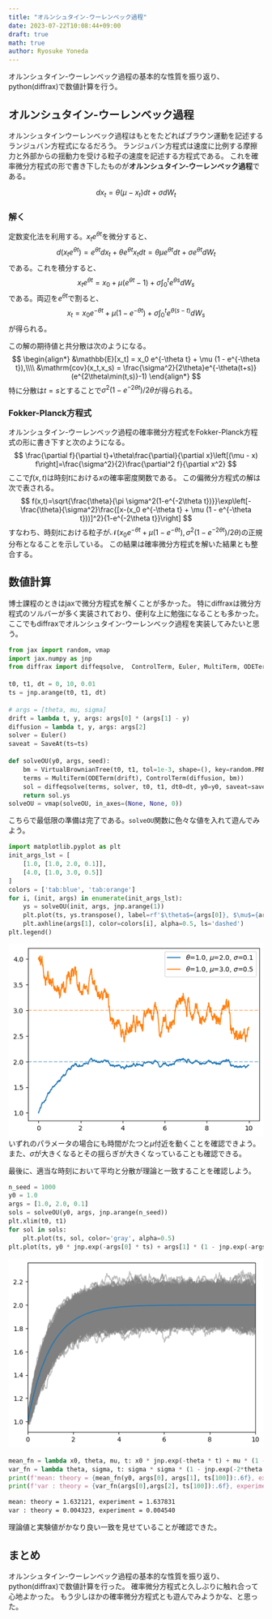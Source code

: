 ```yaml
---
title: "オルンシュタイン-ウーレンベック過程"
date: 2023-07-22T10:08:44+09:00
draft: true
math: true
author: Ryosuke Yoneda
---
```


オルンシュタイン-ウーレンベック過程の基本的な性質を振り返り、
python(diffrax)で数値計算を行う。

## オルンシュタイン-ウーレンベック過程
オルンシュタインウーレンベック過程はもとをたどればブラウン運動を記述するランジュバン方程式になるだろう。
ランジュバン方程式は速度に比例する摩擦力と外部からの揺動力を受ける粒子の速度を記述する方程式である。
これを確率微分方程式の形で書き下したものが**オルンシュタイン-ウーレンベック過程**である。

$$
dx_t = \theta(\mu - x_t)dt + \sigma dW_t
$$

### 解く
定数変化法を利用する。$x_{t}e^{\theta t}$を微分すると、
$$
d(x_{t}e^{\theta t})=e^{\theta t}dx_t+\theta e^{\theta t}x_t dt
=\theta\mu e^{\theta t}dt+\sigma e^{\theta t}dW_t
$$
である。これを積分すると、
$$
x_{t}e^{\theta t}=x_0+\mu(e^{\theta t}-1)+\sigma\int_0^t e^{\theta s}dW_s
$$
である。両辺を$e^{\theta t}$で割ると、
$$
x_t = x_0 e^{-\theta t} + \mu (1 - e^{-\theta t})+\sigma\int_0^t e^{\theta (s-t)}dW_s
$$
が得られる。

この解の期待値と共分散は次のようになる。
$$
\begin{align*}
&\mathbb{E}[x_t] = x_0 e^{-\theta t} + \mu (1 - e^{-\theta t}),\\\\
&\mathrm{cov}(x_t,x_s) = \frac{\sigma^2}{2\theta}e^{-\theta(t+s)}(e^{2\theta\min(t,s)}-1)
\end{align*}
$$
特に分散は$t=s$とすることで$\sigma^{2}(1-e^{-2\theta t})/2\theta$が得られる。

### Fokker-Planck方程式
オルンシュタイン-ウーレンベック過程の確率微分方程式をFokker-Planck方程式の形に書き下すと次のようになる。
$$
\frac{\partial f}{\partial t}+\theta\frac{\partial}{\partial x}\left[(\mu - x) f\right]=\frac{\sigma^2}{2}\frac{\partial^2 f}{\partial x^2}
$$
ここで$f(x,t)$は時刻$t$における$x$の確率密度関数である。
この偏微分方程式の解は次で表される。
$$
f(x,t)=\sqrt{\frac{\theta}{\pi \sigma^2(1-e^{-2\theta t})}}\exp\left[-\frac{\theta}{\sigma^2}\frac{[x-(x_0 e^{-\theta t} + \mu (1 - e^{-\theta t}))]^2}{1-e^{-2\theta t}}\right]
$$
すなわち、時刻$t$における粒子が$\mathcal{N}(x_0 e^{-\theta t} + \mu (1 - e^{-\theta t}),\sigma^2(1-e^{-2\theta t})/2\theta)$の正規分布となることを示している。
この結果は確率微分方程式を解いた結果とも整合する。

## 数値計算
博士課程のときはjaxで微分方程式を解くことが多かった。
特にdiffraxは微分方程式のソルバーが多く実装されており、便利な上に勉強になることも多かった。
ここでもdiffraxでオルンシュタイン-ウーレンベック過程を実装してみたいと思う。

```python
from jax import random, vmap
import jax.numpy as jnp
from diffrax import diffeqsolve,  ControlTerm, Euler, MultiTerm, ODETerm, SaveAt, VirtualBrownianTree

t0, t1, dt = 0, 10, 0.01
ts = jnp.arange(t0, t1, dt)

# args = [theta, mu, sigma]
drift = lambda t, y, args: args[0] * (args[1] - y)
diffusion = lambda t, y, args: args[2]
solver = Euler()
saveat = SaveAt(ts=ts)

def solveOU(y0, args, seed):
    bm = VirtualBrownianTree(t0, t1, tol=1e-3, shape=(), key=random.PRNGKey(seed))
    terms = MultiTerm(ODETerm(drift), ControlTerm(diffusion, bm))
    sol = diffeqsolve(terms, solver, t0, t1, dt0=dt, y0=y0, saveat=saveat, args=args)
    return sol.ys
solveOU = vmap(solveOU, in_axes=(None, None, 0))
```
こちらで最低限の準備は完了である。`solveOU`関数に色々な値を入れて遊んでみよう。

```python
import matplotlib.pyplot as plt
init_args_lst = [
    [1.0, [1.0, 2.0, 0.1]],
    [4.0, [1.0, 3.0, 0.5]]
]
colors = ['tab:blue', 'tab:orange']
for i, (init, args) in enumerate(init_args_lst):
    ys = solveOU(init, args, jnp.arange(1))
    plt.plot(ts, ys.transpose(), label=rf'$\theta$={args[0]}, $\mu$={args[1]}, $\sigma$={args[2]}', color=colors[i])
    plt.axhline(args[1], color=colors[i], alpha=0.5, ls='dashed')
plt.legend()
```
![](ou_process.png)
いずれのパラメータの場合にも時間がたつと$\mu$付近を動くことを確認できよう。
また、$\sigma$が大きくなるとその揺らぎが大きくなっていることも確認できる。

最後に、適当な時刻において平均と分散が理論と一致することを確認しよう。
```python
n_seed = 1000
y0 = 1.0
args = [1.0, 2.0, 0.1]
sols = solveOU(y0, args, jnp.arange(n_seed))
plt.xlim(t0, t1)
for sol in sols:
    plt.plot(ts, sol, color='gray', alpha=0.5)
plt.plot(ts, y0 * jnp.exp(-args[0] * ts) + args[1] * (1 - jnp.exp(-args[0] * ts)))
```
![](ou_process_1000.png)

```python
mean_fn = lambda x0, theta, mu, t: x0 * jnp.exp(-theta * t) + mu * (1 - jnp.exp(-theta * t))
var_fn = lambda theta, sigma, t: sigma * sigma * (1 - jnp.exp(-2*theta * t)) / 2 / theta
print(f'mean: theory = {mean_fn(y0, args[0], args[1], ts[100]):.6f}, experiment = {sols[:,100].mean():.6f}')
print(f'var : theory = {var_fn(args[0],args[2], ts[100]):.6f}, experiment = {sols[:,100].var():.6f}')
```
```bash
mean: theory = 1.632121, experiment = 1.637831
var : theory = 0.004323, experiment = 0.004540
```
理論値と実験値がかなり良い一致を見せていることが確認できた。

## まとめ
オルンシュタイン-ウーレンベック過程の基本的な性質を振り返り、
python(diffrax)で数値計算を行った。
確率微分方程式と久しぶりに触れ合って心地よかった。
もう少しほかの確率微分方程式とも遊んでみようかな、と思った。